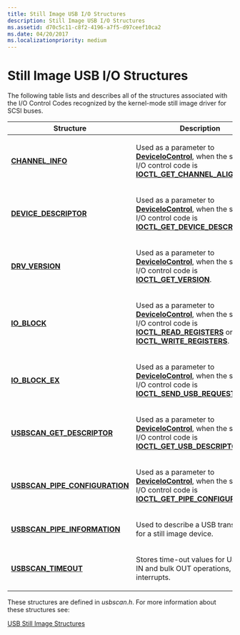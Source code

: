 ```yaml
---
title: Still Image USB I/O Structures
description: Still Image USB I/O Structures
ms.assetid: d70c5c11-c8f2-4196-a7f5-d97ceef10ca2
ms.date: 04/20/2017
ms.localizationpriority: medium
---
```


# Still Image USB I/O Structures





The following table lists and describes all of the structures associated with the I/O Control Codes recognized by the kernel-mode still image driver for SCSI buses.

<table>
<colgroup>
<col width="50%" />
<col width="50%" />
</colgroup>
<thead>
<tr class="header">
<th>Structure</th>
<th>Description</th>
</tr>
</thead>
<tbody>
<tr class="odd">
<td><p><a href="https://msdn.microsoft.com/library/windows/hardware/ff539466" data-raw-source="[&lt;strong&gt;CHANNEL_INFO&lt;/strong&gt;](https://msdn.microsoft.com/library/windows/hardware/ff539466)"><strong>CHANNEL_INFO</strong></a></p></td>
<td><p>Used as a parameter to <a href="https://msdn.microsoft.com/library/windows/desktop/aa363216" data-raw-source="[&lt;strong&gt;DeviceIoControl&lt;/strong&gt;](https://msdn.microsoft.com/library/windows/desktop/aa363216)"><strong>DeviceIoControl</strong></a>, when the specified I/O control code is <a href="https://msdn.microsoft.com/library/windows/hardware/ff542849" data-raw-source="[&lt;strong&gt;IOCTL_GET_CHANNEL_ALIGN_RQST&lt;/strong&gt;](https://msdn.microsoft.com/library/windows/hardware/ff542849)"><strong>IOCTL_GET_CHANNEL_ALIGN_RQST</strong></a>.</p></td>
</tr>
<tr class="even">
<td><p><a href="https://msdn.microsoft.com/library/windows/hardware/ff540576" data-raw-source="[&lt;strong&gt;DEVICE_DESCRIPTOR&lt;/strong&gt;](https://msdn.microsoft.com/library/windows/hardware/ff540576)"><strong>DEVICE_DESCRIPTOR</strong></a></p></td>
<td><p>Used as a parameter to <a href="https://msdn.microsoft.com/library/windows/desktop/aa363216" data-raw-source="[&lt;strong&gt;DeviceIoControl&lt;/strong&gt;](https://msdn.microsoft.com/library/windows/desktop/aa363216)"><strong>DeviceIoControl</strong></a>, when the specified I/O control code is <a href="https://msdn.microsoft.com/library/windows/hardware/ff542856" data-raw-source="[&lt;strong&gt;IOCTL_GET_DEVICE_DESCRIPTOR&lt;/strong&gt;](https://msdn.microsoft.com/library/windows/hardware/ff542856)"><strong>IOCTL_GET_DEVICE_DESCRIPTOR</strong></a>.</p></td>
</tr>
<tr class="odd">
<td><p><a href="https://msdn.microsoft.com/library/windows/hardware/ff541204" data-raw-source="[&lt;strong&gt;DRV_VERSION&lt;/strong&gt;](https://msdn.microsoft.com/library/windows/hardware/ff541204)"><strong>DRV_VERSION</strong></a></p></td>
<td><p>Used as a parameter to <a href="https://msdn.microsoft.com/library/windows/desktop/aa363216" data-raw-source="[&lt;strong&gt;DeviceIoControl&lt;/strong&gt;](https://msdn.microsoft.com/library/windows/desktop/aa363216)"><strong>DeviceIoControl</strong></a>, when the specified I/O control code is <a href="https://msdn.microsoft.com/library/windows/hardware/ff542866" data-raw-source="[&lt;strong&gt;IOCTL_GET_VERSION&lt;/strong&gt;](https://msdn.microsoft.com/library/windows/hardware/ff542866)"><strong>IOCTL_GET_VERSION</strong></a>.</p></td>
</tr>
<tr class="even">
<td><p><a href="https://msdn.microsoft.com/library/windows/hardware/ff542924" data-raw-source="[&lt;strong&gt;IO_BLOCK&lt;/strong&gt;](https://msdn.microsoft.com/library/windows/hardware/ff542924)"><strong>IO_BLOCK</strong></a></p></td>
<td><p>Used as a parameter to <a href="https://msdn.microsoft.com/library/windows/desktop/aa363216" data-raw-source="[&lt;strong&gt;DeviceIoControl&lt;/strong&gt;](https://msdn.microsoft.com/library/windows/desktop/aa363216)"><strong>DeviceIoControl</strong></a>, when the specified I/O control code is <a href="https://msdn.microsoft.com/library/windows/hardware/ff542869" data-raw-source="[&lt;strong&gt;IOCTL_READ_REGISTERS&lt;/strong&gt;](https://msdn.microsoft.com/library/windows/hardware/ff542869)"><strong>IOCTL_READ_REGISTERS</strong></a> or <a href="https://msdn.microsoft.com/library/windows/hardware/ff542920" data-raw-source="[&lt;strong&gt;IOCTL_WRITE_REGISTERS&lt;/strong&gt;](https://msdn.microsoft.com/library/windows/hardware/ff542920)"><strong>IOCTL_WRITE_REGISTERS</strong></a>.</p></td>
</tr>
<tr class="odd">
<td><p><a href="https://msdn.microsoft.com/library/windows/hardware/ff542928" data-raw-source="[&lt;strong&gt;IO_BLOCK_EX&lt;/strong&gt;](https://msdn.microsoft.com/library/windows/hardware/ff542928)"><strong>IO_BLOCK_EX</strong></a></p></td>
<td><p>Used as a parameter to <a href="https://msdn.microsoft.com/library/windows/desktop/aa363216" data-raw-source="[&lt;strong&gt;DeviceIoControl&lt;/strong&gt;](https://msdn.microsoft.com/library/windows/desktop/aa363216)"><strong>DeviceIoControl</strong></a>, when the specified I/O control code is <a href="https://msdn.microsoft.com/library/windows/hardware/ff542900" data-raw-source="[&lt;strong&gt;IOCTL_SEND_USB_REQUEST&lt;/strong&gt;](https://msdn.microsoft.com/library/windows/hardware/ff542900)"><strong>IOCTL_SEND_USB_REQUEST</strong></a>.</p></td>
</tr>
<tr class="even">
<td><p><a href="https://msdn.microsoft.com/library/windows/hardware/ff548534" data-raw-source="[&lt;strong&gt;USBSCAN_GET_DESCRIPTOR&lt;/strong&gt;](https://msdn.microsoft.com/library/windows/hardware/ff548534)"><strong>USBSCAN_GET_DESCRIPTOR</strong></a></p></td>
<td><p>Used as a parameter to <a href="https://msdn.microsoft.com/library/windows/desktop/aa363216" data-raw-source="[&lt;strong&gt;DeviceIoControl&lt;/strong&gt;](https://msdn.microsoft.com/library/windows/desktop/aa363216)"><strong>DeviceIoControl</strong></a>, when the specified I/O control code is <a href="https://msdn.microsoft.com/library/windows/hardware/ff542864" data-raw-source="[&lt;strong&gt;IOCTL_GET_USB_DESCRIPTOR&lt;/strong&gt;](https://msdn.microsoft.com/library/windows/hardware/ff542864)"><strong>IOCTL_GET_USB_DESCRIPTOR</strong></a>.</p></td>
</tr>
<tr class="odd">
<td><p><a href="https://msdn.microsoft.com/library/windows/hardware/ff548541" data-raw-source="[&lt;strong&gt;USBSCAN_PIPE_CONFIGURATION&lt;/strong&gt;](https://msdn.microsoft.com/library/windows/hardware/ff548541)"><strong>USBSCAN_PIPE_CONFIGURATION</strong></a></p></td>
<td><p>Used as a parameter to <a href="https://msdn.microsoft.com/library/windows/desktop/aa363216" data-raw-source="[&lt;strong&gt;DeviceIoControl&lt;/strong&gt;](https://msdn.microsoft.com/library/windows/desktop/aa363216)"><strong>DeviceIoControl</strong></a>, when the specified I/O control code is <a href="https://msdn.microsoft.com/library/windows/hardware/ff542859" data-raw-source="[&lt;strong&gt;IOCTL_GET_PIPE_CONFIGURATION&lt;/strong&gt;](https://msdn.microsoft.com/library/windows/hardware/ff542859)"><strong>IOCTL_GET_PIPE_CONFIGURATION</strong></a>.</p></td>
</tr>
<tr class="even">
<td><p><a href="https://msdn.microsoft.com/library/windows/hardware/ff548547" data-raw-source="[&lt;strong&gt;USBSCAN_PIPE_INFORMATION&lt;/strong&gt;](https://msdn.microsoft.com/library/windows/hardware/ff548547)"><strong>USBSCAN_PIPE_INFORMATION</strong></a></p></td>
<td><p>Used to describe a USB transfer pipe for a still image device.</p></td>
</tr>
<tr class="odd">
<td><p><a href="https://msdn.microsoft.com/library/windows/hardware/ff548554" data-raw-source="[&lt;strong&gt;USBSCAN_TIMEOUT&lt;/strong&gt;](https://msdn.microsoft.com/library/windows/hardware/ff548554)"><strong>USBSCAN_TIMEOUT</strong></a></p></td>
<td><p>Stores time-out values for USB bulk IN and bulk OUT operations, and interrupts.</p></td>
</tr>
</tbody>
</table>

 

These structures are defined in *usbscan.h*. For more information about these structures see:

[USB Still Image Structures](https://msdn.microsoft.com/library/windows/hardware/ff548574)

 

 




